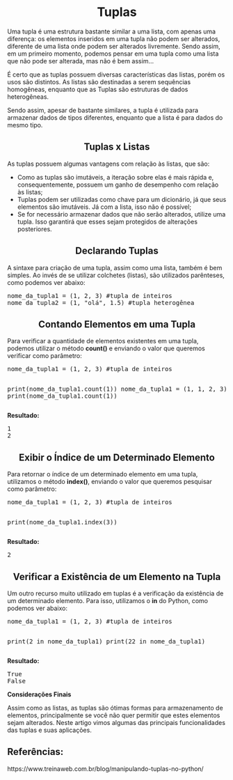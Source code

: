 <h1 align="center">Tuplas</h1>
<p>Uma tupla é uma estrutura bastante similar a uma lista, com apenas uma diferença: os elementos inseridos em uma tupla não podem ser alterados, diferente de uma lista onde podem ser alterados livremente. Sendo assim, em um primeiro momento, podemos pensar em uma tupla como uma lista que não pode ser alterada, mas não é bem assim…</p>
<p>É certo que as tuplas possuem diversas características das listas, porém os usos são distintos. As listas são destinadas a serem sequências homogêneas, enquanto que as Tuplas são estruturas de dados heterogêneas.</p>
<p>Sendo assim, apesar de bastante similares, a tupla é utilizada para armazenar dados de tipos diferentes, enquanto que a lista é para dados do mesmo tipo.</p>
<h2 align="center">Tuplas x Listas</h2>
<p>As tuplas possuem algumas vantagens com relação às listas, que são:</p>
<ul>
  <li>Como as tuplas são imutáveis, a iteração sobre elas é mais rápida e, consequentemente, possuem um ganho de desempenho com relação às listas;</li>
  <li>Tuplas podem ser utilizadas como chave para um dicionário, já que seus elementos são imutáveis. Já com a lista, isso não é possível;</li>
  <li>Se for necessário armazenar dados que não serão alterados, utilize uma tupla. Isso garantirá que esses sejam protegidos de alterações posteriores.</li>
</ul>
<h2 align="center">Declarando Tuplas</h2>
<p>A sintaxe para criação de uma tupla, assim como uma lista, também é bem simples. Ao invés de se utilizar colchetes (listas), são utilizados parênteses, como podemos ver abaixo:</p>
<pre>
nome_da_tupla1 = (1, 2, 3) #tupla de inteiros
nome_da_tupla2 = (1, "olá", 1.5) #tupla heterogênea
</pre>
<h2 align="center">Contando Elementos em uma Tupla</h2>
<p>Para verificar a quantidade de elementos existentes em uma tupla, podemos utilizar o método <b>count()</b> e enviando o valor que queremos verificar como parâmetro:</p>
<pre>
nome_da_tupla1 = (1, 2, 3) #tupla de inteiros

print(nome_da_tupla1.count(1))
nome_da_tupla1 = (1, 1, 2, 3)
print(nome_da_tupla1.count(1))
</pre>
<p><b>Resultado:</b></p>
<pre>
1
2
</pre>
<h2 align="center">Exibir o Índice de um Determinado Elemento</h2>
<p>Para retornar o índice de um determinado elemento em uma tupla, utilizamos o método <b>index()</b>, enviando o valor que queremos pesquisar como parâmetro:</p>
<pre>
nome_da_tupla1 = (1, 2, 3) #tupla de inteiros

print(nome_da_tupla1.index(3))
</pre>
<p><b>Resultado:</b></p>
<pre>
2
</pre>
<h2 align="center">Verificar a Existência de um Elemento na Tupla</h2>
<p>Um outro recurso muito utilizado em tuplas é a verificação da existência de um determinado elemento. Para isso, utilizamos o <b>in</b> do Python, como podemos ver abaixo:</p>
<pre>
nome_da_tupla1 = (1, 2, 3) #tupla de inteiros

print(2 in nome_da_tupla1)
print(22 in nome_da_tupla1)
</pre>
<p><b>Resultado:</b></p>
<pre>
True
False
</pre>
<p><b>Considerações Finais</b></p>
<p>Assim como as listas, as tuplas são ótimas formas para armazenamento de elementos, principalmente se você não quer permitir que estes elementos sejam alterados. Neste artigo vimos algumas das principais funcionalidades das tuplas e suas aplicações.</p>
<h2>Referências:</h2>
<p>https://www.treinaweb.com.br/blog/manipulando-tuplas-no-python/</p>
